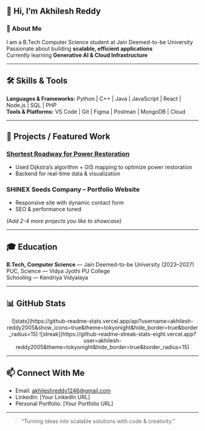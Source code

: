 <!-- Header / Banner (you can keep your animated header) -->

## 👋 Hi, I’m Akhilesh Reddy

### 🔭 About Me  
I am a B.Tech Computer Science student at Jain Deemed-to-be University  
Passionate about building **scalable, efficient applications**  
Currently learning **Generative AI & Cloud Infrastructure**

---

## 🛠 Skills & Tools

**Languages & Frameworks:** Python | C++ | Java | JavaScript | React | Node.js | SQL | PHP  
**Tools & Platforms:** VS Code | Git | Figma | Postman | MongoDB | Cloud  

---

## 🚀 Projects / Featured Work

### [Shortest Roadway for Power Restoration](link)  
- Used Dijkstra’s algorithm + GIS mapping to optimize power restoration  
- Backend for real-time data & visualization  

### SHINEX Seeds Company – Portfolio Website  
- Responsive site with dynamic contact form  
- SEO & performance tuned  

*(Add 2-4 more projects you like to showcase)*  

---

## 🎓 Education

**B.Tech, Computer Science** — Jain Deemed-to-be University (2023–2027)  
PUC, Science — Vidya Jyothi PU College  
Schooling — Kendriya Vidyalaya  

---

## 📊 GitHub Stats  

<p align="center">  
  ![stats](https://github-readme-stats.vercel.app/api?username=akhilesh-reddy2005&show_icons=true&theme=tokyonight&hide_border=true&border_radius=15)  
  ![streak](https://github-readme-streak-stats-eight.vercel.app?user=akhilesh-reddy2005&theme=tokyonight&hide_border=true&border_radius=15)  
</p>

---

## 📫 Connect With Me

- Email: akhileshreddy1246@gmail.com  
- LinkedIn: [Your LinkedIn URL]  
- Personal Portfolio: [Your Portfolio URL]  

---

> “Turning ideas into scalable solutions with code & creativity.”  
